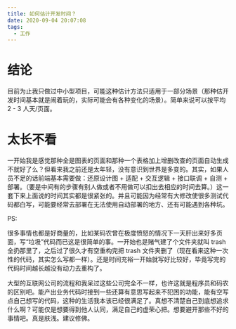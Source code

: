 ```yaml
---
title: 如何估计开发时间？
date: 2020-09-04 20:07:08
tags:
  - 工作
---
```


# 结论

目前为止我只做过中小型项目，可能这种估计方法只适用于一部分场景（那种估开发时间基本就是闹着玩的，实际可能会有各种变化的场景）。简单来说可以按平均 2 - 3 人天/页面。

# 太长不看

一开始我是感觉那种全是图表的页面和那种一个表格加上增删改查的页面自动生成不就好了么？但看来我之前还是太年轻，没有意识到世界是多变的。其实，如果人员不足的话前端基本需要做：还原设计图 + 适配 + 交互逻辑 + 接口联调 + 自测 + 部署。（要是中间有的步骤有别人做或者不用做可以扣出去相应的时间去算。）这一套下来上面说的时间其实都是很紧张的。并且可能因为经常有大修改使很多测试代码都白写，可能要经常去部署在无法使用自动部署的地方、还有可能遇到各种坑。

PS:

很多事情也都是好商量的，比如某码农曾在极度愤怒的情况下一天肝出来好多页面，写“垃圾”代码而已这是很简单的事。一开始也是赌气建了个文件夹就叫 trash 全扔那里了，之后过了很久才有空重构完把 trash 文件夹删了（现在看来这种一次性的代码，其实怎么写都一样）。还是时间充裕一开始就写好比较好，毕竟写完的代码时间越长越没有动力去重构了。

大型的互联网公司的流程和我呆过这些公司完全不一样，也许这就是程序员和码农的区别吧。能产出业务代码时接到一些还算有意思写起来不犯困的功能，能有空写点自己想写的代码，这种的生活我本该已经很满足了。真想不清楚自己到底想追求什么啊？可能仅是想要得到他人认同，满足自己的虚荣心把。想要避开那些不好的事情吧。真是肤浅。建议修佛。
